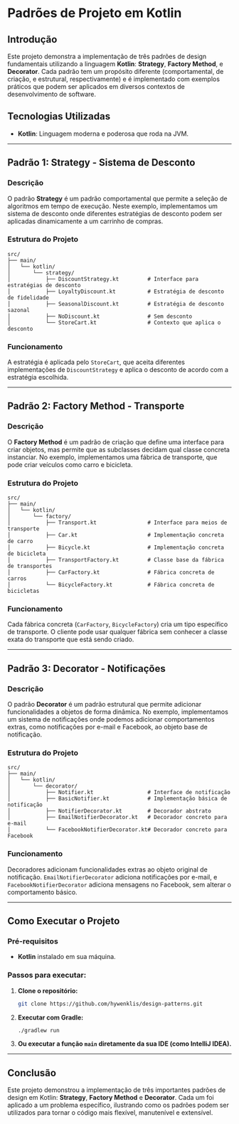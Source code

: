 # Padrões de Projeto em Kotlin

## Introdução

Este projeto demonstra a implementação de três padrões de design fundamentais utilizando a linguagem **Kotlin**: **Strategy**, **Factory Method**, e **Decorator**. Cada padrão tem um propósito diferente (comportamental, de criação, e estrutural, respectivamente) e é implementado com exemplos práticos que podem ser aplicados em diversos contextos de desenvolvimento de software.

## Tecnologias Utilizadas

- **Kotlin**: Linguagem moderna e poderosa que roda na JVM.

---

## Padrão 1: Strategy - Sistema de Desconto

### Descrição

O padrão **Strategy** é um padrão comportamental que permite a seleção de algoritmos em tempo de execução. Neste exemplo, implementamos um sistema de desconto onde diferentes estratégias de desconto podem ser aplicadas dinamicamente a um carrinho de compras.

### Estrutura do Projeto

```
src/
├── main/
│   └── kotlin/
│       └── strategy/
│           ├── DiscountStrategy.kt         # Interface para estratégias de desconto
│           ├── LoyaltyDiscount.kt          # Estratégia de desconto de fidelidade
│           ├── SeasonalDiscount.kt         # Estratégia de desconto sazonal
│           ├── NoDiscount.kt               # Sem desconto
│           └── StoreCart.kt                # Contexto que aplica o desconto
```

### Funcionamento

A estratégia é aplicada pelo `StoreCart`, que aceita diferentes implementações de `DiscountStrategy` e aplica o desconto de acordo com a estratégia escolhida.

---

## Padrão 2: Factory Method - Transporte

### Descrição

O **Factory Method** é um padrão de criação que define uma interface para criar objetos, mas permite que as subclasses decidam qual classe concreta instanciar. No exemplo, implementamos uma fábrica de transporte, que pode criar veículos como carro e bicicleta.

### Estrutura do Projeto

```
src/
├── main/
│   └── kotlin/
│       └── factory/
│           ├── Transport.kt                # Interface para meios de transporte
│           ├── Car.kt                      # Implementação concreta de carro
│           ├── Bicycle.kt                  # Implementação concreta de bicicleta
│           ├── TransportFactory.kt         # Classe base da fábrica de transportes
│           ├── CarFactory.kt               # Fábrica concreta de carros
│           └── BicycleFactory.kt           # Fábrica concreta de bicicletas
```

### Funcionamento

Cada fábrica concreta (`CarFactory`, `BicycleFactory`) cria um tipo específico de transporte. O cliente pode usar qualquer fábrica sem conhecer a classe exata do transporte que está sendo criado.

---

## Padrão 3: Decorator - Notificações

### Descrição

O padrão **Decorator** é um padrão estrutural que permite adicionar funcionalidades a objetos de forma dinâmica. No exemplo, implementamos um sistema de notificações onde podemos adicionar comportamentos extras, como notificações por e-mail e Facebook, ao objeto base de notificação.

### Estrutura do Projeto

```
src/
├── main/
│   └── kotlin/
│       └── decorator/
│           ├── Notifier.kt                 # Interface de notificação
│           ├── BasicNotifier.kt            # Implementação básica de notificação
│           ├── NotifierDecorator.kt        # Decorador abstrato
│           ├── EmailNotifierDecorator.kt   # Decorador concreto para e-mail
│           └── FacebookNotifierDecorator.kt# Decorador concreto para Facebook
```

### Funcionamento

Decoradores adicionam funcionalidades extras ao objeto original de notificação. `EmailNotifierDecorator` adiciona notificações por e-mail, e `FacebookNotifierDecorator` adiciona mensagens no Facebook, sem alterar o comportamento básico.

---

## Como Executar o Projeto

### Pré-requisitos

- **Kotlin** instalado em sua máquina.

### Passos para executar:

1. **Clone o repositório:**

   ```bash
   git clone https://github.com/hywenklis/design-patterns.git
   ```

2. **Executar com Gradle:**

   ```bash
   ./gradlew run
   ```

3. **Ou executar a função `main` diretamente da sua IDE (como IntelliJ IDEA).**

---

## Conclusão

Este projeto demonstrou a implementação de três importantes padrões de design em Kotlin: **Strategy**, **Factory Method** e **Decorator**. Cada um foi aplicado a um problema específico, ilustrando como os padrões podem ser utilizados para tornar o código mais flexível, manutenível e extensível.